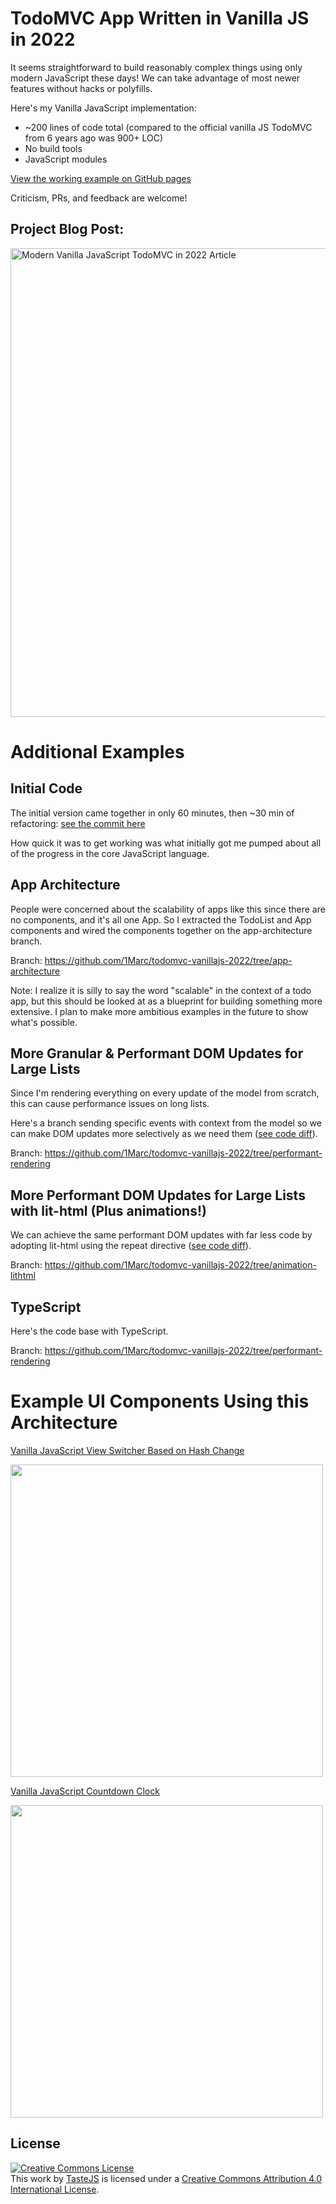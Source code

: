 # TodoMVC App Written in Vanilla JS in 2022

It seems straightforward to build reasonably complex things using only modern JavaScript these days! We can take advantage of most newer features without hacks or polyfills.

Here's my Vanilla JavaScript implementation:

- ~200 lines of code total (compared to the official vanilla JS TodoMVC from 6 years ago was 900+ LOC)
- No build tools
- JavaScript modules

<a href="https://1marc.github.io/todomvc-vanillajs-2022/" target="_new">View the working example on GitHub pages</a>

Criticism, PRs, and feedback are welcome!

## Project Blog Post:

[<img alt="Modern Vanilla JavaScript TodoMVC in 2022 Article" width="750" src="https://static.frontendmasters.com/assets/blog/2022/vanilla-javascript-todomvc.jpg" />](https://frontendmasters.com/blog/vanilla-javascript-todomvc/)

# Additional Examples

## Initial Code

The initial version came together in only 60 minutes, then ~30 min of refactoring: [see the commit here](https://github.com/1Marc/todomvc-vanillajs-2022/tree/fb3c61ed104c440f0c29e3a074b6777c791aa2f6)

How quick it was to get working was what initially got me pumped about all of the progress in the core JavaScript language.

## App Architecture

People were concerned about the scalability of apps like this since there are no components, and it's all one App. So I extracted the TodoList and App components and wired the components together on the app-architecture branch.

Branch: https://github.com/1Marc/todomvc-vanillajs-2022/tree/app-architecture

Note: I realize it is silly to say the word "scalable" in the context of a todo app, but this should be looked at as a blueprint for building something more extensive. I plan to make more ambitious examples in the future to show what's possible.

## More Granular & Performant DOM Updates for Large Lists

Since I'm rendering everything on every update of the model from scratch, this can cause performance issues on long lists.

Here's a branch sending specific events with context from the model so we can make DOM updates more selectively as we need them ([see code diff](https://github.com/1Marc/todomvc-vanillajs-2022/commit/fc89da1a6bd15489d5256575a4e193e11efd8d43)).

Branch: https://github.com/1Marc/todomvc-vanillajs-2022/tree/performant-rendering

## More Performant DOM Updates for Large Lists with lit-html (Plus animations!)

We can achieve the same performant DOM updates with far less code by adopting lit-html using the repeat directive ([see code diff](https://github.com/1Marc/todomvc-vanillajs-2022/commit/ef86a73166029991dc88c649f7ec4931a2a96c86)).

Branch: https://github.com/1Marc/todomvc-vanillajs-2022/tree/animation-lithtml

## TypeScript

Here's the code base with TypeScript.

Branch: https://github.com/1Marc/todomvc-vanillajs-2022/tree/performant-rendering

# Example UI Components Using this Architecture

[Vanilla JavaScript View Switcher Based on Hash Change](https://codepen.io/1Marc/pen/poLmXZR)

<a href="https://codepen.io/1Marc/pen/poLmXZR"><img src="https://user-images.githubusercontent.com/19269/189225506-1c1838e1-5b2a-408b-802a-dfe71b2f703c.png" width="500" /></a>

[Vanilla JavaScript Countdown Clock](https://codepen.io/1Marc/pen/bGvPRdy)

<a href="https://codepen.io/1Marc/pen/bGvPRdy"><img src="https://user-images.githubusercontent.com/19269/189225317-bb2ce1fb-a734-4193-beb1-670b5d6fbb04.png" width="500" /></a>

## License

<a rel="license" href="http://creativecommons.org/licenses/by/4.0/deed.en_US"><img alt="Creative Commons License" style="border-width:0" src="http://i.creativecommons.org/l/by/4.0/80x15.png" /></a><br />This <span xmlns:dct="http://purl.org/dc/terms/" href="http://purl.org/dc/dcmitype/InteractiveResource" rel="dct:type">work</span> by <a xmlns:cc="http://creativecommons.org/ns#" href="http://sindresorhus.com" property="cc:attributionName" rel="cc:attributionURL">TasteJS</a> is licensed under a <a rel="license" href="http://creativecommons.org/licenses/by/4.0/deed.en_US">Creative Commons Attribution 4.0 International License</a>.
